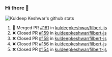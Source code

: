### Hi there 👋

<!--
**kuldeepkeshwar/kuldeepkeshwar** is a ✨ _special_ ✨ repository because its `README.md` (this file) appears on your GitHub profile.

Here are some ideas to get you started:

- 🔭 I’m currently working on ...
- 🌱 I’m currently learning ...
- 👯 I’m looking to collaborate on ...
- 🤔 I’m looking for help with ...
- 💬 Ask me about ...
- 📫 How to reach me: ...
- 😄 Pronouns: ...
- ⚡ Fun fact: ...
-->
![Kuldeep Keshwar's github stats](https://github-readme-stats.vercel.app/api?username=kuldeepkeshwar&show_icons=true)

<!--START_SECTION:activity-->
1. 🎉 Merged PR [#161](https://github.com/kuldeepkeshwar/filbert-js/pull/161) in [kuldeepkeshwar/filbert-js](https://github.com/kuldeepkeshwar/filbert-js)
2. ❌ Closed PR [#159](https://github.com/kuldeepkeshwar/filbert-js/pull/159) in [kuldeepkeshwar/filbert-js](https://github.com/kuldeepkeshwar/filbert-js)
3. ❌ Closed PR [#158](https://github.com/kuldeepkeshwar/filbert-js/pull/158) in [kuldeepkeshwar/filbert-js](https://github.com/kuldeepkeshwar/filbert-js)
4. ❌ Closed PR [#156](https://github.com/kuldeepkeshwar/filbert-js/pull/156) in [kuldeepkeshwar/filbert-js](https://github.com/kuldeepkeshwar/filbert-js)
5. ❌ Closed PR [#154](https://github.com/kuldeepkeshwar/filbert-js/pull/154) in [kuldeepkeshwar/filbert-js](https://github.com/kuldeepkeshwar/filbert-js)
<!--END_SECTION:activity-->

